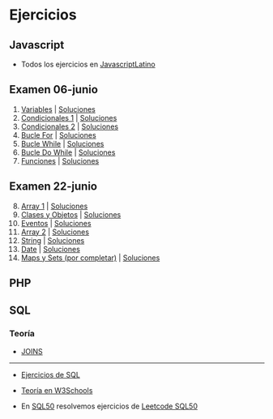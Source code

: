 # Ejercicios

## Javascript

- Todos los ejercicios en [JavascriptLatino](https://javascript.espaciolatino.com/evaluar/index.htm)

## Examen 06-junio
1. [Variables](https://javascript.espaciolatino.com/evaluar/ejercicios_basicos_1.htm) | [Soluciones](./JS/1.Variables/)
2. [Condicionales 1](https://javascript.espaciolatino.com/evaluar/condicionales_1.htm) | [Soluciones](./JS/2.Condicionales_1//)
3. [Condicionales 2](https://javascript.espaciolatino.com/evaluar/condicionales_2.htm) | [Soluciones](./JS/3.Condicionales_2/)
4. [Bucle For](https://javascript.espaciolatino.com/evaluar/bucles_for.htm) | [Soluciones](./JS/4.For/)
5. [Bucle While](https://javascript.espaciolatino.com/evaluar/bucles_while.htm) | [Soluciones](./JS/5.While/)
6. [Bucle Do While](https://javascript.espaciolatino.com/evaluar/bucles_do_while.htm) | [Soluciones](./JS/6.Do_while/)
7. [Funciones](https://javascript.espaciolatino.com/evaluar/funciones_inicio.html) | [Soluciones](./JS/7.Funciones/)

## Examen 22-junio
8. [Array 1](https://javascript.espaciolatino.com/evaluar/arrays_inicio.html) | [Soluciones](./JS/8.Arrays_1/)
9. [Clases y Objetos](https://javascript.espaciolatino.com/evaluar/clases-objetos.html) | [Soluciones](#)
10. [Eventos](https://javascript.espaciolatino.com/evaluar/ejercicios-eventos.html) | [Soluciones](#)
11. [Array 2](https://javascript.espaciolatino.com/evaluar/arrays_objetos.html) | [Soluciones](#)
12. [String](https://javascript.espaciolatino.com/evaluar/strings-basico.htm) | [Soluciones](#)
13. [Date](https://javascript.espaciolatino.com/evaluar/fechas_date.html) | [Soluciones](#)
14. [Maps y Sets (por completar)](#) | [Soluciones](#)

## PHP

## SQL

### Teoría
- [JOINS](https://www.guru99.com/joins.html)

---

- [Ejercicios de SQL](https://parzibyte.me/blog/2018/02/06/ejercicios-resueltos-consultas-sql-mysql/amp/)
- [Teoría en W3Schools](https://www.w3schools.com/mysql/)

- En [SQL50](./SQL50/) resolvemos ejercicios de [Leetcode SQL50](https://leetcode.com/studyplan/top-sql-50/)